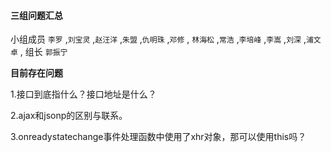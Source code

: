 #### 三组问题汇总 

小组成员 `李罗` ,`刘宝灵` ,`赵汪洋` ,`朱盟` ,`仇明珠` ,`邓修` , `林海松` ,`常浩` ,`李培峰` ,`李嵩` ,`刘深` ,`浦文卓` , 组长 `郭振宁`

**目前存在问题**

1.接口到底指什么？接口地址是什么？

2.ajax和jsonp的区别与联系。

3.onreadystatechange事件处理函数中使用了xhr对象，那可以使用this吗？